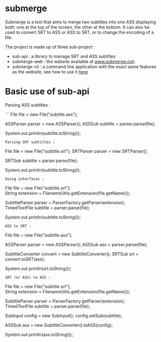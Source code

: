 # submerge

<p>
Submerge is a tool that aims to merge two subtitles into one ASS displaying both: one at the top of the screen, the other at the bottom. It can also be used to convert SRT to ASS or ASS to SRT, or to change the encoding of a file.
</p>

The project is made up of three sub-project :
* sub-api : a library to manage SRT and ASS subtitles
* submerge-web : the website available at www.submerge.ovh
* submerge-cli : a command line application with the exact same features as the website, see how to use it <a href=http://www.submerge.ovh/pages/subcli.xhtml>here</a>

# Basic use of sub-api

<p>
Parsing ASS subtitles :
</p>
```
File file = new File("subtitle.ass");

ASSParser parser = new ASSParser();
ASSSub subtitle = parser.parse(file);

System.out.println(subtitle.toString());
```
Parsing SRT subtitles :
```
File file = new File("subtitle.srt");
SRTParser parser = new SRTParser();

SRTSub subtitle = parser.parse(file);

System.out.println(subtitle.toString());
```
Using interfaces :
```
File file = new File("subtitle.srt");		
String extension = FilenameUtils.getExtension(file.getName());

SubtitleParser parser = ParserFactory.getParser(extension);		
TimedTextFile subtitle = parser.parse(file);

System.out.println(subtitle.toString());
```
ASS to SRT :
```
File file = new File("subtitle.ass");

ASSParser parser = new ASSParser();
ASSSub ass = parser.parse(file);

SubtitleConverter convert = new SubtitleConverter();
SRTSub srt = convert.toSRT(ass);

System.out.println(srt.toString());
```
SRT (or ASS) to ASS :
```
File file = new File("subtitle.srt");		
String extension = FilenameUtils.getExtension(file.getName());

SubtitleParser parser = ParserFactory.getParser(extension);		
TimedTextFile subtitle = parser.parse(file);

SubInput config = new SubInput();
config.setSub(subtitle);

ASSSub ass = new SubtitleConverter().toASS(config);

System.out.println(ass.toString());
```
